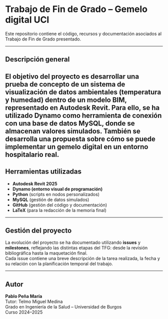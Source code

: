 # Trabajo de Fin de Grado – Gemelo digital UCI
Este repositorio contiene el código, recursos y documentación asociados al Trabajo de Fin de Grado presentado.

---

## Descripción general

El objetivo del proyecto es desarrollar una prueba de concepto de un sistema de visualización de datos ambientales (temperatura y humedad) dentro de un modelo BIM, representado en Autodesk Revit. Para ello, se ha utilizado Dynamo como herramienta de conexión con una base de datos MySQL, donde se almacenan valores simulados.
También se desarrolla una propuesta sobre cómo se puede implementar un gemelo digital en un entorno hospitalario real.
---

## Herramientas utilizadas

- **Autodesk Revit 2025**  
- **Dynamo (entorno visual de programación)**
- **Python** (scripts en nodos personalizados)
- **MySQL** (gestión de datos simulados)
- **GitHub** (gestión del código y documentación)
- **LaTeX** (para la redacción de la memoria final)

---


##  Gestión del proyecto

La evolución del proyecto se ha documentado utilizando **issues** y **milestones**, reflejando las distintas etapas del TFG: desde la revisión bibliográfica hasta la maquetación final.  
Cada issue contiene una breve descripción de la tarea realizada, la fecha y su relación con la planificación temporal del trabajo.

---



## Autor

**Pablo Peña María**  
Tutor: Telmo Miguel Medina  
Grado en Ingeniería de la Salud – Universidad de Burgos  
Curso 2024–2025
